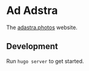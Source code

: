 # Ad Adstra

The [adastra.photos](https://adastra.photos) website.

## Development

Run `hugo server` to get started.